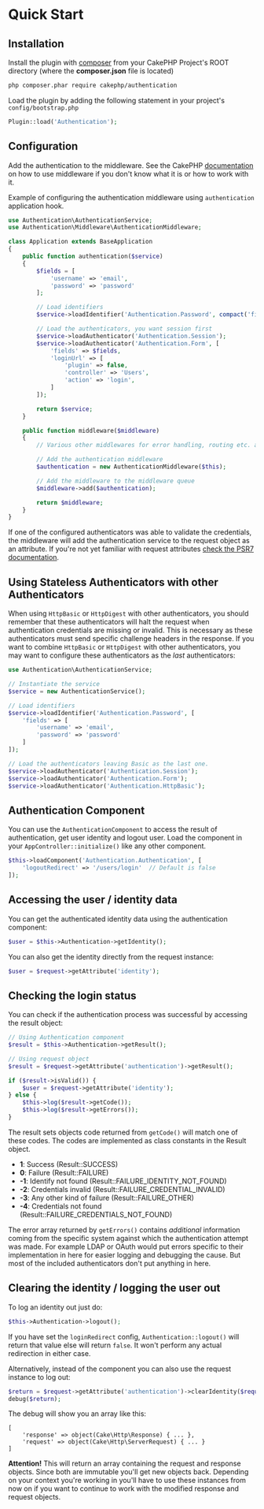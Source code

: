 # Quick Start

## Installation

Install the plugin with [composer](https://getcomposer.org/) from your CakePHP Project's ROOT directory (where the **composer.json** file is located)
```sh
php composer.phar require cakephp/authentication
```

Load the plugin by adding the following statement in your project's `config/bootstrap.php`
```php
Plugin::load('Authentication');
```

## Configuration

Add the authentication to the middleware. See the CakePHP [documentation](http://book.cakephp.org/3.0/en/controllers/middleware.html#) on how to use middleware if you don't know what it is or how to work with it.

Example of configuring the authentication middleware using `authentication` application hook.

```php
use Authentication\AuthenticationService;
use Authentication\Middleware\AuthenticationMiddleware;

class Application extends BaseApplication
{
    public function authentication($service)
    {
        $fields = [
            'username' => 'email',
            'password' => 'password'
        ];

        // Load identifiers
        $service->loadIdentifier('Authentication.Password', compact('fields'));

        // Load the authenticators, you want session first
        $service->loadAuthenticator('Authentication.Session');
        $service->loadAuthenticator('Authentication.Form', [
            'fields' => $fields,
            'loginUrl' => [
                'plugin' => false,
                'controller' => 'Users',
                'action' => 'login',
            ]
        ]);

        return $service;
    }

    public function middleware($middleware)
    {
        // Various other middlewares for error handling, routing etc. added here.

        // Add the authentication middleware
        $authentication = new AuthenticationMiddleware($this);

        // Add the middleware to the middleware queue
        $middleware->add($authentication);

        return $middleware;
    }
}
```

If one of the configured authenticators was able to validate the credentials,
the middleware will add the authentication service to the request object as an
attribute. If you're not yet familiar with request attributes [check the PSR7
documentation](http://www.php-fig.org/psr/psr-7/).

## Using Stateless Authenticators with other Authenticators

When using `HttpBasic` or `HttpDigest` with other authenticators, you should
remember that these authenticators will halt the request when authentication
credentials are missing or invalid. This is necessary as these authenticators
must send specific challenge headers in the response. If you want to combine
`HttpBasic` or `HttpDigest` with other authenticators, you may want to configure
these authenticators as the *last* authenticators:

```php
use Authentication\AuthenticationService;

// Instantiate the service
$service = new AuthenticationService();

// Load identifiers
$service->loadIdentifier('Authentication.Password', [
    'fields' => [
        'username' => 'email',
        'password' => 'password'
    ]
]);

// Load the authenticators leaving Basic as the last one.
$service->loadAuthenticator('Authentication.Session');
$service->loadAuthenticator('Authentication.Form');
$service->loadAuthenticator('Authentication.HttpBasic');
```

## Authentication Component

You can use the `AuthenticationComponent` to access the result of authentication,
get user identity and logout user. Load the component in your `AppController::initialize()`
like any other component.

```php
$this->loadComponent('Authentication.Authentication', [
    'logoutRedirect' => '/users/login'  // Default is false
]);
```

## Accessing the user / identity data

You can get the authenticated identity data using the authentication component:

```php
$user = $this->Authentication->getIdentity();
```

You can also get the identity directly from the request instance:

```php
$user = $request->getAttribute('identity');
```

## Checking the login status

You can check if the authentication process was successful by accessing the result
object:

```php
// Using Authentication component
$result = $this->Authentication->getResult();

// Using request object
$result = $request->getAttribute('authentication')->getResult();

if ($result->isValid()) {
    $user = $request->getAttribute('identity');
} else {
    $this->log($result->getCode());
    $this->log($result->getErrors());
}
```

The result sets objects code returned from `getCode()` will match one of these codes. The codes are implemented as class constants in the Result object.

 * **1**: Success (Result::SUCCESS)
 * **0**: Failure (Result::FAILURE)
 * **-1**: Identify not found (Result::FAILURE_IDENTITY_NOT_FOUND)
 * **-2**: Credentials invalid (Result::FAILURE_CREDENTIAL_INVALID)
 * **-3**: Any other kind of failure (Result::FAILURE_OTHER)
 * **-4**: Credentials not found (Result::FAILURE_CREDENTIALS_NOT_FOUND)

The error array returned by `getErrors()` contains *additional* information coming from the specific system against which the authentication attempt was made. For example LDAP or OAuth would put errors specific to their implementation in here for easier logging and debugging the cause. But most of the included authenticators don't put anything in here.

## Clearing the identity / logging the user out

To log an identity out just do:

```php
$this->Authentication->logout();
```

If you have set the `loginRedirect` config, `Authentication::logout()` will
return that value else will return `false`. It won't perform any actual redirection
in either case.

Alternatively, instead of the component you can also use the request instance to log out:

```php
$return = $request->getAttribute('authentication')->clearIdentity($request, $response);
debug($return);
```

The debug will show you an array like this:

```
[
    'response' => object(Cake\Http\Response) { ... },
    'request' => object(Cake\Http\ServerRequest) { ... }
]
```

**Attention!** This will return an array containing the request and response objects. Since both are immutable you'll get new objects back. Depending on your context you're working in you'll have to use these instances from now on if you want to continue to work with the modified response and request objects.
